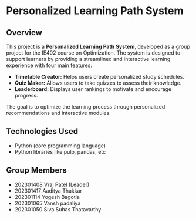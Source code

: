 # Personalized Learning Path System

## Overview
This project is a **Personalized Learning Path System**, developed as a group project for the IE402 course on Optimization. The system is designed to support learners by providing a streamlined and interactive learning experience with four main features: 

- **Timetable Creator:** Helps users create personalized study schedules.
- **Quiz Maker:** Allows users to take quizzes to assess their knowledge.
- **Leaderboard:** Displays user rankings to motivate and encourage progress.

The goal is to optimize the learning process through personalized recommendations and interactive modules.

## Technologies Used
- Python (core programming language)
- Python libraries like pulp, pandas, etc

## Group Members
- 202301408	Vraj Patel (Leader)
- 202301417	Aaditya Thakkar	
- 202301114	Yogesh Bagotia	
- 202301065	Vansh padaliya	
- 202301050	Siva Suhas Thatavarthy
